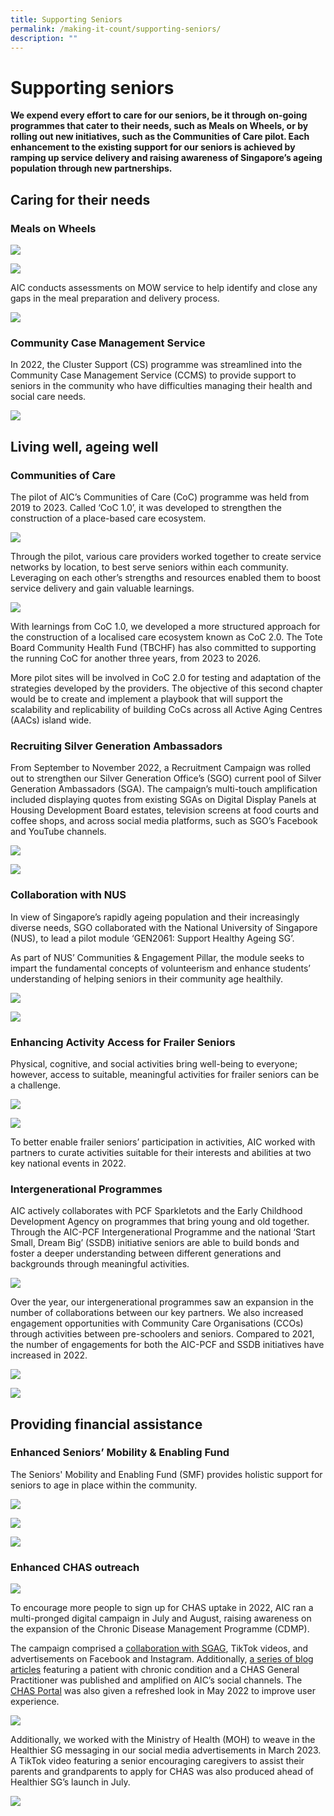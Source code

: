 ```yaml
---
title: Supporting Seniors
permalink: /making-it-count/supporting-seniors/
description: ""
---
```

# Supporting seniors
**We expend every effort to care for our seniors, be it through on-going programmes that cater to their needs, such as Meals on Wheels, or by rolling out new initiatives, such as the Communities of Care pilot. Each enhancement to the existing support for our seniors is achieved by ramping up service delivery and raising awareness of Singapore’s ageing population through new partnerships.**

## Caring for their needs
### Meals on Wheels

![](/images/meals-on-wheels.png)

![](/images/our-objectives.png)

AIC conducts assessments on MOW service to help identify and close any gaps in the meal preparation and delivery process.

![](/images/6-mow-service-providers.png)

### Community Case Management Service
In 2022, the Cluster Support (CS) programme was streamlined into the Community Case Management Service (CCMS) to provide support to seniors in the community who have difficulties managing their health and social care needs.

![](/images/revised-ccms-model.png)

## Living well, ageing well
### Communities of Care
The pilot of AIC’s Communities of Care (CoC) programme was held from 2019 to 2023. Called ‘CoC 1.0’, it was developed to strengthen the construction of a place-based care ecosystem. 

![](/images/coc-2000-seniors.png)

Through the pilot, various care providers worked together to create service networks by location, to best serve seniors within each community. Leveraging on each other’s strengths and resources enabled them to boost service delivery and gain valuable learnings.

![](/images/video-place-holder.png)

With learnings from CoC 1.0, we developed a more structured approach for the construction of a localised care ecosystem known as CoC 2.0. The Tote Board Community Health Fund (TBCHF) has also committed to supporting the running CoC for another three years, from 2023 to 2026.
 
More pilot sites will be involved in CoC 2.0 for testing and adaptation of the strategies developed by the providers. The objective of this second chapter would be to create and implement a playbook that will support the scalability and replicability of building CoCs across all Active Aging Centres (AACs) island wide.

### Recruiting Silver Generation Ambassadors
From September to November 2022, a Recruitment Campaign was rolled out to strengthen our Silver Generation Office’s (SGO) current pool of Silver Generation Ambassadors (SGA). The campaign’s multi-touch amplification included displaying quotes from existing SGAs on Digital Display Panels at Housing Development Board estates, television screens at food courts and coffee shops, and across social media platforms, such as SGO’s Facebook and YouTube channels.

![](/images/recruitment-campaign-37-million.png)

![](/images/sgo-worked-with-kols.png)

### Collaboration with NUS
In view of Singapore’s rapidly ageing population and their increasingly diverse needs, SGO collaborated with the National University of Singapore (NUS), to lead a pilot module ‘GEN2061: Support Healthy Ageing SG’. 

As part of NUS’ Communities & Engagement Pillar, the module seeks to impart the fundamental concepts of volunteerism and enhance students’ understanding of helping seniors in their community age healthily.

![](/images/sgo-staff-nus-student.png)

![](/images/sgas-60-80-hrs-engagement.png)

### Enhancing Activity Access for Frailer Seniors
Physical, cognitive, and social activities bring well-being to everyone; however, access to suitable, meaningful activities for frailer seniors can be a challenge.

![](/images/enhanced-activity-access-frailer-seniors.png)

![](/images/aug-2022-get-active-celebration-seniors.png)

To better enable frailer seniors’ participation in activities, AIC worked with partners to curate activities suitable for their interests and abilities at two key national events in 2022. 

### Intergenerational Programmes
AIC actively collaborates with PCF Sparkletots and the Early Childhood Development Agency on programmes that bring young and old together. Through the AIC-PCF Intergenerational Programme and the national ‘Start Small, Dream Big’ (SSDB) initiative seniors are able to build bonds and foster a deeper understanding between different generations and backgrounds through meaningful activities.

![](/images/intergenerational-programmes-1.png)

Over the year, our intergenerational programmes saw an expansion in the number of collaborations between our key partners. We also increased engagement opportunities with Community Care Organisations (CCOs) through activities between pre-schoolers and seniors. Compared to 2021, the number of engagements for both the AIC-PCF and SSDB initiatives have increased in 2022.

![](/images/aic-pcf-intergenerational.png)

![](/images/engagements-aic-pcf-ssdb.png)

## Providing financial assistance
### Enhanced Seniors’ Mobility & Enabling Fund
The Seniors' Mobility and Enabling Fund (SMF) provides holistic support for seniors to age in place within the community. 

![](/images/number-gengagements-aic-pcf.png)

![](/images/enhanced-smf-scheme.png)

![](/images/23k-seniors-benefit.png)

### Enhanced CHAS outreach

![](/images/enhanced-chas-outreach.png)

To encourage more people to sign up for CHAS uptake in 2022, AIC ran a multi-pronged digital campaign in July and August, raising awareness on the expansion of the Chronic Disease Management Programme (CDMP). 

The campaign comprised a [collaboration with SGAG](https://www.facebook.com/378167172198277/posts/6168298316518438/), TikTok videos, and advertisements on Facebook and Instagram. Additionally, [a series of blog articles](https://aic-blog.com/chronic-condition-management) featuring a patient with chronic condition and a CHAS General Practitioner was published and amplified on AIC’s social channels. The [CHAS Portal](https://www.chas.sg/) was also given a refreshed look in May 2022 to improve user experience. 

![](/images/2_1-million-people-chas.png)

Additionally, we worked with the Ministry of Health (MOH) to weave in the Healthier SG messaging in our social media advertisements in March 2023. A TikTok video featuring a senior encouraging caregivers to assist their parents and grandparents to apply for CHAS was also produced ahead of Healthier SG’s launch in July.

![](/images/tik-tok.png)